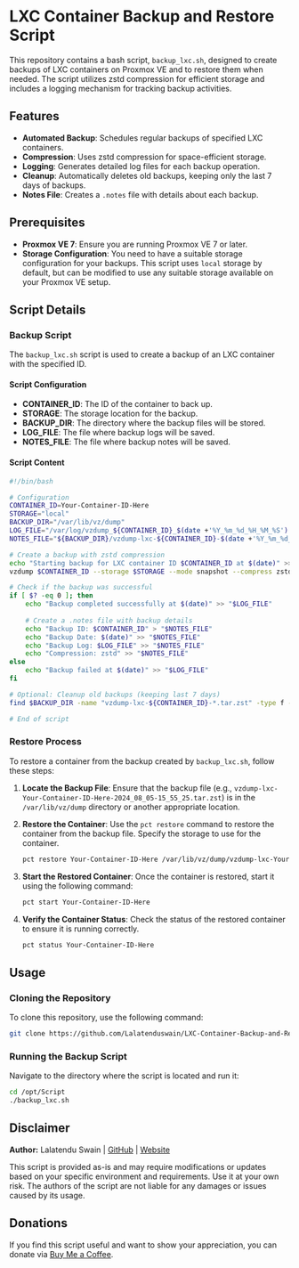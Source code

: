 # LXC Container Backup and Restore Script

This repository contains a bash script, `backup_lxc.sh`, designed to create backups of LXC containers on Proxmox VE and to restore them when needed. The script utilizes zstd compression for efficient storage and includes a logging mechanism for tracking backup activities.

## Features

- **Automated Backup**: Schedules regular backups of specified LXC containers.
- **Compression**: Uses zstd compression for space-efficient storage.
- **Logging**: Generates detailed log files for each backup operation.
- **Cleanup**: Automatically deletes old backups, keeping only the last 7 days of backups.
- **Notes File**: Creates a `.notes` file with details about each backup.

## Prerequisites

- **Proxmox VE 7**: Ensure you are running Proxmox VE 7 or later.
- **Storage Configuration**: You need to have a suitable storage configuration for your backups. This script uses `local` storage by default, but can be modified to use any suitable storage available on your Proxmox VE setup.

## Script Details

### Backup Script

The `backup_lxc.sh` script is used to create a backup of an LXC container with the specified ID.

#### Script Configuration

- **CONTAINER_ID**: The ID of the container to back up.
- **STORAGE**: The storage location for the backup.
- **BACKUP_DIR**: The directory where the backup files will be stored.
- **LOG_FILE**: The file where backup logs will be saved.
- **NOTES_FILE**: The file where backup notes will be saved.

#### Script Content

```bash
#!/bin/bash

# Configuration
CONTAINER_ID=Your-Container-ID-Here
STORAGE="local"
BACKUP_DIR="/var/lib/vz/dump"
LOG_FILE="/var/log/vzdump_${CONTAINER_ID}_$(date +'%Y_%m_%d_%H_%M_%S').log"
NOTES_FILE="${BACKUP_DIR}/vzdump-lxc-${CONTAINER_ID}-$(date +'%Y_%m_%d_%H_%M_%S').tar.zst.notes"

# Create a backup with zstd compression
echo "Starting backup for LXC container ID $CONTAINER_ID at $(date)" >> "$LOG_FILE"
vzdump $CONTAINER_ID --storage $STORAGE --mode snapshot --compress zstd >> "$LOG_FILE" 2>&1

# Check if the backup was successful
if [ $? -eq 0 ]; then
    echo "Backup completed successfully at $(date)" >> "$LOG_FILE"
    
    # Create a .notes file with backup details
    echo "Backup ID: $CONTAINER_ID" > "$NOTES_FILE"
    echo "Backup Date: $(date)" >> "$NOTES_FILE"
    echo "Backup Log: $LOG_FILE" >> "$NOTES_FILE"
    echo "Compression: zstd" >> "$NOTES_FILE"
else
    echo "Backup failed at $(date)" >> "$LOG_FILE"
fi

# Optional: Cleanup old backups (keeping last 7 days)
find $BACKUP_DIR -name "vzdump-lxc-${CONTAINER_ID}-*.tar.zst" -type f -mtime +7 -exec rm -f {} \;

# End of script
```

### Restore Process

To restore a container from the backup created by `backup_lxc.sh`, follow these steps:

1. **Locate the Backup File**:
   Ensure that the backup file (e.g., `vzdump-lxc-Your-Container-ID-Here-2024_08_05-15_55_25.tar.zst`) is in the `/var/lib/vz/dump` directory or another appropriate location.

2. **Restore the Container**:
   Use the `pct restore` command to restore the container from the backup file. Specify the storage to use for the container.

   ```bash
   pct restore Your-Container-ID-Here /var/lib/vz/dump/vzdump-lxc-Your-Container-ID-Here-2024_08_05-15_55_25.tar.zst --storage local-lvm
   ```

3. **Start the Restored Container**:
   Once the container is restored, start it using the following command:

   ```bash
   pct start Your-Container-ID-Here
   ```

4. **Verify the Container Status**:
   Check the status of the restored container to ensure it is running correctly.

   ```bash
   pct status Your-Container-ID-Here
   ```

## Usage

### Cloning the Repository

To clone this repository, use the following command:

```bash
git clone https://github.com/Lalatenduswain/LXC-Container-Backup-and-Restore-Script.git
```

### Running the Backup Script

Navigate to the directory where the script is located and run it:

```bash
cd /opt/Script
./backup_lxc.sh
```

## Disclaimer

**Author:** Lalatendu Swain | [GitHub](https://github.com/Lalatenduswain) | [Website](https://blog.lalatendu.info/)

This script is provided as-is and may require modifications or updates based on your specific environment and requirements. Use it at your own risk. The authors of the script are not liable for any damages or issues caused by its usage.

## Donations

If you find this script useful and want to show your appreciation, you can donate via [Buy Me a Coffee](https://www.buymeacoffee.com/lalatendu.swain).
